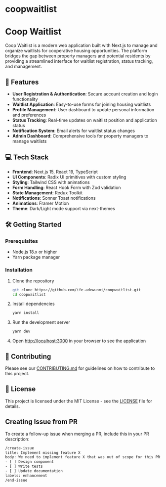 # coopwaitlist

# Coop Waitlist

Coop Waitlist is a modern web application built with Next.js to manage and organize waitlists for cooperative housing opportunities. The platform bridges the gap between property managers and potential residents by providing a streamlined interface for waitlist registration, status tracking, and management.

## 🚀 Features

- **User Registration & Authentication**: Secure account creation and login functionality
- **Waitlist Application**: Easy-to-use forms for joining housing waitlists
- **Profile Management**: User dashboard to update personal information and preferences
- **Status Tracking**: Real-time updates on waitlist position and application status
- **Notification System**: Email alerts for waitlist status changes
- **Admin Dashboard**: Comprehensive tools for property managers to manage waitlists

## 💻 Tech Stack

- **Frontend**: Next.js 15, React 19, TypeScript
- **UI Components**: Radix UI primitives with custom styling
- **Styling**: Tailwind CSS with animations
- **Form Handling**: React Hook Form with Zod validation
- **State Management**: Redux Toolkit
- **Notifications**: Sonner Toast notifications
- **Animations**: Framer Motion
- **Theme**: Dark/Light mode support via next-themes

## 🛠️ Getting Started

### Prerequisites

- Node.js 18.x or higher
- Yarn package manager

### Installation

1. Clone the repository
   ```bash
   git clone https://github.com/ife-adewunmi/coopwaitlist.git
   cd coopwaitlist
   ```

2. Install dependencies
   ```bash
   yarn install
   ```

3. Run the development server
   ```bash
   yarn dev
   ```

4. Open [http://localhost:3000](http://localhost:3000) in your browser to see the application

## 📝 Contributing

Please see our [CONTRIBUTING.md](CONTRIBUTING.md) for guidelines on how to contribute to this project.

## 📄 License

This project is licensed under the MIT License - see the [LICENSE](LICENSE) file for details.


## Creating Issue from PR

To create a follow-up issue when merging a PR, include this in your PR description:

   ```bash
   /create-issue
   title: Implement missing feature X
   body: We need to implement feature X that was out of scope for this PR:
   - [ ] Design component
   - [ ] Write tests
   - [ ] Update documentation
   labels: enhancement
   /end-issue
   ```